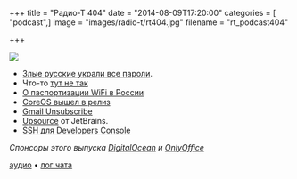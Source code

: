 +++
title = "Радио-Т 404"
date = "2014-08-09T17:20:00"
categories = [ "podcast",]
image = "images/radio-t/rt404.jpg"
filename = "rt_podcast404"

+++

![](https://radio-t.com/images/radio-t/rt404.jpg)

* [Злые русские украли все пароли](http://mashable.com/2014/08/05/russian-hacker-passwords/).
* Что-то [тут не так](http://www.theverge.com/2014/8/6/5973729/the-problem-with-the-new-york-times-biggest-hack-ever)
* [О паспортизации WiFi в России](http://echo.msk.ru/blog/nossik/1376090-echo/)
* [CoreOS вышел в релиз](http://www.infoq.com/news/2014/08/coreos-first-stable-release)
* [Gmail Unsubscribe](http://www.adweek.com/news/technology/gmails-unsubscribe-button-could-be-huge-blow-email-marketers-159354)
* [Upsource](http://www.jetbrains.com/upsource/) от JetBrains.
* [SSH для Developers Console](http://googlecloudplatform.blogspot.com/2014/08/introducing-ssh-from-developers-console.html)


_Спонсоры этого выпуска [DigitalOcean](https://do.co/radiot) и [OnlyOffice](http://www.onlyoffice.com)_

[аудио](https://cdn.radio-t.com/rt_podcast404.mp3) • [лог чата](http://chat.radio-t.com/logs/radio-t-404.html)
<audio src="https://cdn.radio-t.com/rt_podcast404.mp3" preload="none"></audio>
